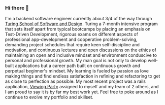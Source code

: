 ### Hi there 👋
I'm a backend software engineer currently about 3/4 of the way through [Turing School of Software and Design](https://turing.io/). Turing a 7-month intensive program that sets itself apart from typical bootcamps by placing an emphasis on Test-Driven Development, rigorous exams on different aspects of professional app-development and cooperative problem-solving, demanding project schedules that require keen self-discipline and motivation, and continuous lectures and open discussions on the ethics of maintaining an open and inclusive mindset and environment conduscive to personal and professional growth. My man goal is not only to develop well-built applications but a career path built on continuous growth and perpetual beginner's mindset. My learning is fueled by passion as love making things and find endless satisfaction in refining and refactoring to get as close to perfection as possible. My most recent project was a rails application, [Viewing Party](https://github.com/PhilipDeFraties/viewing_party) assigned to myself and my team of 2 others, and I am proud to say it is by far my best work yet. Feel free to poke around as I continue to evolve my portfolio and skillset.

<!--
**PhilipDeFraties/PhilipDeFraties** is a ✨ _special_ ✨ repository because its `README.md` (this file) appears on your GitHub profile.

Here are some ideas to get you started:

- 🔭 I’m currently working on ...
- 🌱 I’m currently learning ...
- 👯 I’m looking to collaborate on ...
- 🤔 I’m looking for help with ...
- 💬 Ask me about ...
- 📫 How to reach me: ...
- 😄 Pronouns: ...
- ⚡ Fun fact: ...
-->

